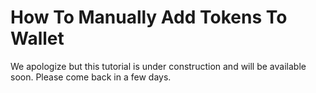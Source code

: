 # How To Manually Add Tokens To Wallet

We apologize but this tutorial is under construction and will be available soon. Please come back in a few days.

